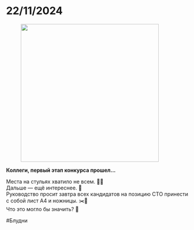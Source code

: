 # 22/11/2024

<div align="left"><figure><img src="../../.gitbook/assets/photo_2025-10-02_14-41-35.jpg" alt="" width="375"><figcaption></figcaption></figure></div>

**Коллеги, первый этап конкурса прошел...**

Места на стульях хватило не всем. 💺🚫\
Дальше — ещё интереснее. 🤯\
Руководство просит завтра всех кандидатов на позицию CTO принести с собой лист A4 и ножницы. ✂️📄\
Что это могло бы значить? 🤔

\#Блудни
